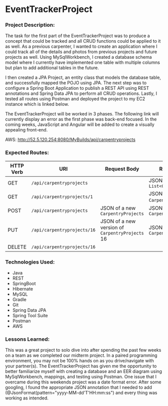 # EventTrackerProject

### Project Description:

The task for the first part of the EventTrackerProject was to produce a concept that could be tracked and all CRUD functions could be applied to it as well. As a previous carpenter, I wanted to create an application where I could track all of the details and photos from previous projects and future projects as well. Using MySqlWorkbench, I created a database schema model where I currently have implemented one table with multiple columns but plan to add additional tables in the future.

I then created a JPA Project, an entity class that models the database table, and successfully mapped the POJO using JPA. The next step was to configure a Spring Boot Application to publish a REST API using REST annotations and Spring Data JPA to perform all CRUD operations. Lastly, I tested all routes using Postman and deployed the project to my EC2 instance which is linked below.

The EventTrackerProject will be worked in 3 phases. The following link will currently display an error as the first phase was back-end focused. In the coming weeks, JavaScript and Angular will be added to create a visually appealing front-end.

AWS: http://52.5.120.254:8080/MyBuilds/api/carpentryprojects

### Expected Routes:

| HTTP Verb | URI                  | Request Body | Response Body |
|-----------|----------------------|--------------|---------------|
| GET       | `/api/carpentryprojects`    |              | JSON of `List<CarpentryProjects>` |
| GET       | `/api/carpentryprojects/1` |              | JSON of `CarpentryProjects` 1 |
| POST      | `/api/carpentryprojects`    | JSON of a new `CarpentryProjects` | JSON of created `CarpentryProjects` |
| PUT       | `/api/carpentryprojects/16` | JSON of a new version of `CarpentryProjects` 16 | JSON of updated `CarpentryProjects` |
| DELETE    | `/api/carpentryprojects/16` |              | |

### Technologies Used:
<ul>
<li>Java</li>
<li>REST</li>
<li>SpringBoot</li>
<li>Hibernate</li>
<li>MySQL</li>
<li>Gradle</li>
<li>Git</li>
<li>Spring Data JPA</li>
<li>Spring Tool Suite</li>
<li>Postman</li>
<li>AWS</li>

</ul>

### Lessons Learned:

This was a great project to solo dive into after spending the past few weeks on a team as we completed our midterm project. In a paired programming environment, you may not be 100% hands on as you drive/navigate with your partner(s). The EventTrackerProject has given me the opportunity to better familiarize myself with creating a database and an EER diagram using MySqlWorkbench, mappings, and testing using Postman. One issue that I overcame during this weekends project was a date format error. After some googling, I found the appropriate JSON annotation that I needed to add (@JsonFormat(pattern="yyyy-MM-dd'T'HH:mm:ss") and every thing was working as intended.
